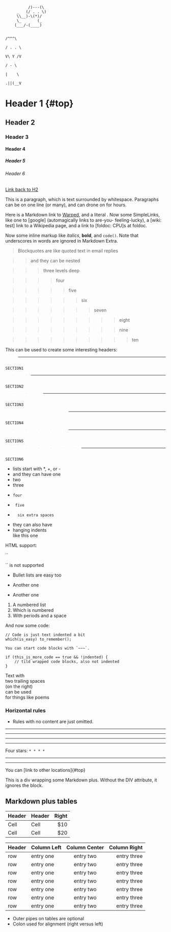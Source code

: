 ````
          /)---(\ 
     _   (/ . . \)
     \\__)-\(*)/  
     \_       (_                    
    (___/-(____)                  
````

                                                                                                                  /^^^\
                                                                                                                 / . . \ 
                                                                                                                 V\ Y /V
                                                                                                                  / - \
                                                                                                                  |    \
                                                                                                                 .||(__V

# Header 1 {#top}
## Header 2 ##
### Header 3 ###
#### Header 4 ####
##### Header 5 #####
###### Header 6 ######

[Link back to H2](#id-goes-here)

This is a paragraph, which is text surrounded by whitespace. Paragraphs can be on one 
line (or many), and can drone on for hours.  

Here is a Markdown link to [Warped](http://warpedvisions.org), and a literal . 
Now some SimpleLinks, like one to [google] (automagically links to are-you-
feeling-lucky), a [wiki: test] link to a Wikipedia page, and a link to 
[foldoc: CPU]s at foldoc.  

Now some inline markup like _italics_,  **bold**, and `code()`. Note that underscores in 
words are ignored in Markdown Extra.


> Blockquotes are like quoted text in email replies

> > and they can be nested

> > > three levels deep

> > > > four

> > > > > five

> > > > > > six

> > > > > > > seven

> > > > > > > > > eight

> > > > > > > > > nine

> > > > > > > > > > ten

This can be used to create some interesting headers:
> ------------------------------------------------------------------------------------------------------------------------
                                                                                                                  SECTION1


> > ----------------------------------------------------------------------------------------------------------------------
                                                                                                                  SECTION2


> > > --------------------------------------------------------------------------------------------------------------------
                                                                                                                  SECTION3


> > > > > ----------------------------------------------------------------------------------------------------------------
                                                                                                                  SECTION4


> > > > > ----------------------------------------------------------------------------------------------------------------
                                                                                                                  SECTION5


> > > > > > --------------------------------------------------------------------------------------------------------------
                                                                                                                  SECTION6




* lists start with *, +, or -
*  and they can have one
*   two
*    three
*     four
*      five
*       six extra spaces
* they can also have
* hanging indents   
like this one

HTML support:

   <p> ``<p>`` is not supported


* Bullet lists are easy too
- Another one
+ Another one

1. A numbered list
2. Which is numbered
3. With periods and a space

And now some code:

    // Code is just text indented a bit
    which(is_easy) to_remember();

~~~
You can start code blocks with `~~~`.

if (this_is_more_code == true && !indented) {
    // tild wrapped code blocks, also not indented
}

~~~


Text with  
two trailing spaces  
(on the right)  
can be used  
for things like poems  

### Horizontal rules

+ Rules with no content are just omitted.

****

****

****

* * * *
Four stars: `* * * *`

****

--------------------------

You can [link to other locations]{#top}

<div class="custom-class" markdown="1">
This is a div wrapping some Markdown plus.  Without the DIV attribute, it ignores the 
block. 
</div>

## Markdown plus tables ##

| Header | Header | Right  |
| ------ | ------ | -----: |
|  Cell  |  Cell  |   $10  |
|  Cell  |  Cell  |   $20  |


**Header**     | Column Left   | Column Center    | Column Right
-------------- | :-----------  | :------------:   | ------------:
row            | entry one     | entry two        | entry three
row            | entry one     | entry two        | entry three
row            | entry one     | entry two        | entry three
row            | entry one     | entry two        | entry three
row            | entry one     | entry two        | entry three
row            | entry one     | entry two        | entry three
row            | entry one     | entry two        | entry three

* Outer pipes on tables are optional
* Colon used for alignment (right versus left)


